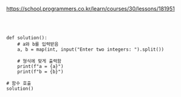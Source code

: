 https://school.programmers.co.kr/learn/courses/30/lessons/181951

<br>

</br>

```
def solution():
    # a와 b를 입력받음
    a, b = map(int, input("Enter two integers: ").split())

    # 형식에 맞게 출력함
    print(f"a = {a}")
    print(f"b = {b}")

# 함수 호출
solution()
```
